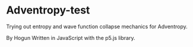 # Adventropy-test
Trying out entropy and wave function collapse mechanics for Adventropy.

By Hogun
Written in JavaScript with the p5.js library.

